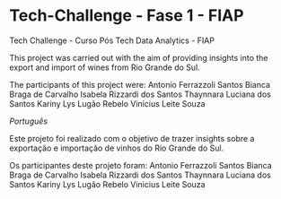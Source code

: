# Tech-Challenge - Fase 1 - FIAP
Tech Challenge - Curso Pós Tech Data Analytics - FIAP

This project was carried out with the aim of providing insights into the export and import of wines from Rio Grande do Sul.

The participants of this project were:
Antonio Ferrazzoli Santos
Bianca Braga de Carvalho
Isabela Rizzardi dos Santos
Thaynnara Luciana dos Santos
Kariny Lys Lugão Rebelo
Vinicius Leite Souza

*Português*

Este projeto foi realizado com o objetivo de trazer insights sobre a exportação e importação de vinhos do Rio Grande do Sul.

Os participantes deste projeto foram: Antonio Ferrazzoli Santos
Bianca Braga de Carvalho
Isabela Rizzardi dos Santos
Thaynnara Luciana dos Santos
Kariny Lys Lugão Rebelo
Vinicius Leite Souza
